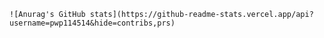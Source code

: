 
    ![Anurag's GitHub stats](https://github-readme-stats.vercel.app/api?username=pwp114514&hide=contribs,prs)
